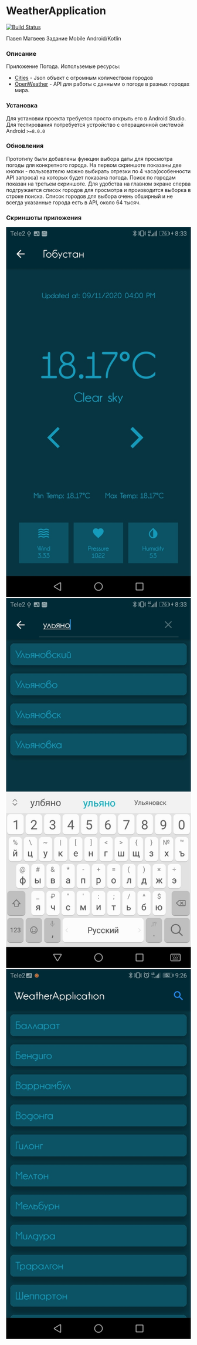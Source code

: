 # WeatherApplication
[![Build Status](https://travis-ci.com/PawMaw/WeatherApplication.svg?branch=master)](https://travis-ci.com/PawMaw/WeatherApplication.svg?branch=master)

Павел Матвеев
Задание Mobile Android/Kotlin
### Описание

Приложение Погода.
Использемые ресурсы:
- [Cities] - Json объект с огромным количеством городов
- [OpenWeather] - API для работы с данными о погоде в разных городах мира.

[Cities]: <https://raw.githubusercontent.com/aZolo77/citiesBase/master/cities.json>
[OpenWeather]: <https://openweathermap.org/>

### Установка
Для установки проекта требуется просто открыть его в Android Studio.
Для тестирования потребуется устройство с операционной системой Android ```>=8.0.0```

### Обновления
Прототипу были добавлены функции выбора даты для просмотра погоды для конкретного города. 
На первом скриншоте показаны две кнопки - пользователю можно выбирать отрезки по 4 часа(особенности API запроса) на которых будет показана погода. 
Поиск по городам показан на третьем скриншоте. Для удобства на главном экране сперва подгружается список городов для 
просмотра и производится выборка в строке поиска. Список городов для выбора очень обширный и не всегда указанные города есть в API, около 64 тысяч. 

### Скриншоты приложения
![alt text](screen1.jpg "Скриншот 1")
![alt text](screen2.jpg "Скриншот 2")
![alt text](screen3.jpg "Скриншот 3")
